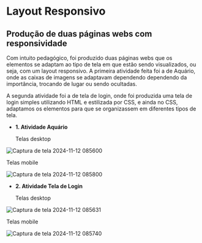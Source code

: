 # Layout Responsivo
 
## Produção de duas páginas webs com responsividade

Com intuito pedagógico, foi produzido duas páginas webs que os elementos se adaptam ao tipo de tela em que estão sendo visualizados, ou seja, com um layout responsivo. A primeira atividade feita foi a de Aquário, onde as caixas de imagens se adaptavam dependendo dependendo da importância, trocando de lugar ou sendo ocultadas. 

A segunda atividade foi a de tela de login, onde foi produzida uma tela de login simples utilizando HTML e estilizada por CSS, e ainda no CSS, adaptamos os elementos para que se organizassem em diferentes tipos de tela.


* __1. Atividade Aquário__

 
  Telas desktop

  
![Captura de tela 2024-11-12 085600](https://github.com/user-attachments/assets/fa97bd27-e842-45db-a0cf-a1c7c2791f4b)




  Telas mobile

  
![Captura de tela 2024-11-12 085800](https://github.com/user-attachments/assets/9efc1024-1f37-41b6-b7dc-e3afd5506374)


  
* __2. Atividade Tela de Login__

  
  Telas desktop

  
![Captura de tela 2024-11-12 085631](https://github.com/user-attachments/assets/1bd43a7e-5f81-4c8a-a9f3-5ac0cf84bd4b)


  Telas mobile

  
![Captura de tela 2024-11-12 085740](https://github.com/user-attachments/assets/0a815744-f187-4af8-b9e2-64797a89ae43)

